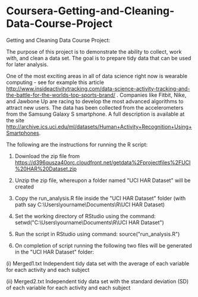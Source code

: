 # Coursera-Getting-and-Cleaning-Data-Course-Project
Getting and Cleaning Data Course Project:

The purpose of this project is to demonstrate the ability to collect, work with, and clean a data set. The goal is to prepare tidy data that can be used for later analysis.

One of the most exciting areas in all of data science right now is wearable computing - see for example this article http://www.insideactivitytracking.com/data-science-activity-tracking-and-the-battle-for-the-worlds-top-sports-brand/ . Companies like Fitbit, Nike, and Jawbone Up are racing to develop the most advanced algorithms to attract new users. The data has been collected from the accelerometers from the Samsung Galaxy S smartphone. A full description is available at the site http://archive.ics.uci.edu/ml/datasets/Human+Activity+Recognition+Using+Smartphones.

The following are the instructions for running the R script:

1. Download the zip file from https://d396qusza40orc.cloudfront.net/getdata%2Fprojectfiles%2FUCI%20HAR%20Dataset.zip

2. Unzip the zip file, whereupon a folder named "UCI HAR Dataset" will be created

3. Copy the run_analysis.R file inside the  "UCI HAR Dataset" folder (with path say C:\Users\yourname\Documents\R\UCI HAR Dataset)

4. Set the working directory of RStudio using the command: setwd("C:\Users\yourname\Documents\R\UCI HAR Dataset")

5. Run the script in RStudio using command: source("run_analysis.R")

6. On completion of script running the following two files will be generated in the "UCI HAR Dataset" folder:

(i) Merged1.txt
Independent tidy data set with the average of each variable for each activity and each subject

(ii) Merged2.txt
Independent tidy data set with the standard deviation (SD) of each variable for each activity and each subject
